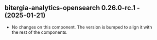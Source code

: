   ## bitergia-analytics-opensearch 0.26.0-rc.1 - (2025-01-21)
  
  * No changes on this component. The version is bumped to align it
    with the rest of the components.
